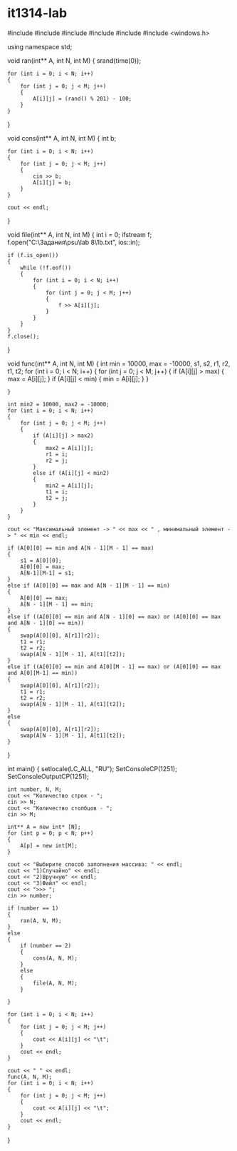 # it1314-lab
#include <iostream>
#include <fstream>
#include <string>
#include <iomanip>
#include <cmath>
#include <windows.h>

using namespace std;

void ran(int** A, int N, int M)
{
	srand(time(0));

	for (int i = 0; i < N; i++)
	{
		for (int j = 0; j < M; j++)
		{
			A[i][j] = (rand() % 201) - 100;
		}
	}
}

void cons(int** A, int N, int M)
{
	int b;

	for (int i = 0; i < N; i++)
	{
		for (int j = 0; j < M; j++)
		{
			cin >> b;
			A[i][j] = b;
		}
	}

	cout << endl;
}

void file(int** A, int N, int M)
{
	int i = 0;
	ifstream f;
	f.open("C:\\Задания\\psu\\lab 8\\1b.txt", ios::in);

	if (f.is_open())
	{
		while (!f.eof())
		{
			for (int i = 0; i < N; i++)
			{
				for (int j = 0; j < M; j++)
				{
					f >> A[i][j];
				}
			}
		}
	}
	f.close();
}

void func(int** A, int N, int M)
{
	int min = 10000, max = -10000, s1, s2, r1, r2, t1, t2;
	for (int i = 0; i < N; i++)
	{
		for (int j = 0; j < M; j++)
		{
			if (A[i][j] > max)
			{
				max = A[i][j];
			}
			if (A[i][j] < min)
			{
				min = A[i][j];
			}
		}

	}

	int min2 = 10000, max2 = -10000;
	for (int i = 0; i < N; i++)
	{
		for (int j = 0; j < M; j++)
		{
			if (A[i][j] > max2)
			{
				max2 = A[i][j];
				r1 = i;
				r2 = j;
			}
			else if (A[i][j] < min2)
			{
				min2 = A[i][j];
				t1 = i;
				t2 = j;
			}
		}
	}

	cout << "Максимальный элемент -> " << max << " , минимальный элемент -> " << min << endl;

	if (A[0][0] == min and A[N - 1][M - 1] == max)
	{
		s1 = A[0][0];
		A[0][0] = max;
		A[N-1][M-1] = s1;
	}
	else if (A[0][0] == max and A[N - 1][M - 1] == min)
	{
		A[0][0] == max;
		A[N - 1][M - 1] == min;
	}
	else if ((A[0][0] == min and A[N - 1][0] == max) or (A[0][0] == max and A[N - 1][0] == min))
	{
		swap(A[0][0], A[r1][r2]);
		t1 = r1;
		t2 = r2;
		swap(A[N - 1][M - 1], A[t1][t2]);
	}
	else if ((A[0][0] == min and A[0][M - 1] == max) or (A[0][0] == max and A[0][M-1] == min))
	{
		swap(A[0][0], A[r1][r2]);
		t1 = r1;
		t2 = r2;
		swap(A[N - 1][M - 1], A[t1][t2]);
	}
	else
	{
		swap(A[0][0], A[r1][r2]);
		swap(A[N - 1][M - 1], A[t1][t2]);
	}
}

int main()
{
	setlocale(LC_ALL, "RU");
	SetConsoleCP(1251);
	SetConsoleOutputCP(1251);

	int number, N, M;
	cout << "Количество строк - ";
	cin >> N;
	cout << "Количество столбцов - ";
	cin >> M;

	int** A = new int* [N];
	for (int p = 0; p < N; p++)
	{
		A[p] = new int[M];
	}

	cout << "Выбирите способ заполнения массива: " << endl;
	cout << "1)Случайно" << endl;
	cout << "2)Вручную" << endl;
	cout << "3)Файл" << endl;
	cout << ">>> ";
	cin >> number;

	if (number == 1)
	{
		ran(A, N, M);
	}
	else
	{
		if (number == 2)
		{
			cons(A, N, M);
		}
		else
		{
			file(A, N, M);
		}

	}

	for (int i = 0; i < N; i++)
	{
		for (int j = 0; j < M; j++)
		{
			cout << A[i][j] << "\t";
		}
		cout << endl;
	}

	cout << " " << endl;
	func(A, N, M);
	for (int i = 0; i < N; i++)
	{
		for (int j = 0; j < M; j++)
		{
			cout << A[i][j] << "\t";
		}
		cout << endl;
	}


}
